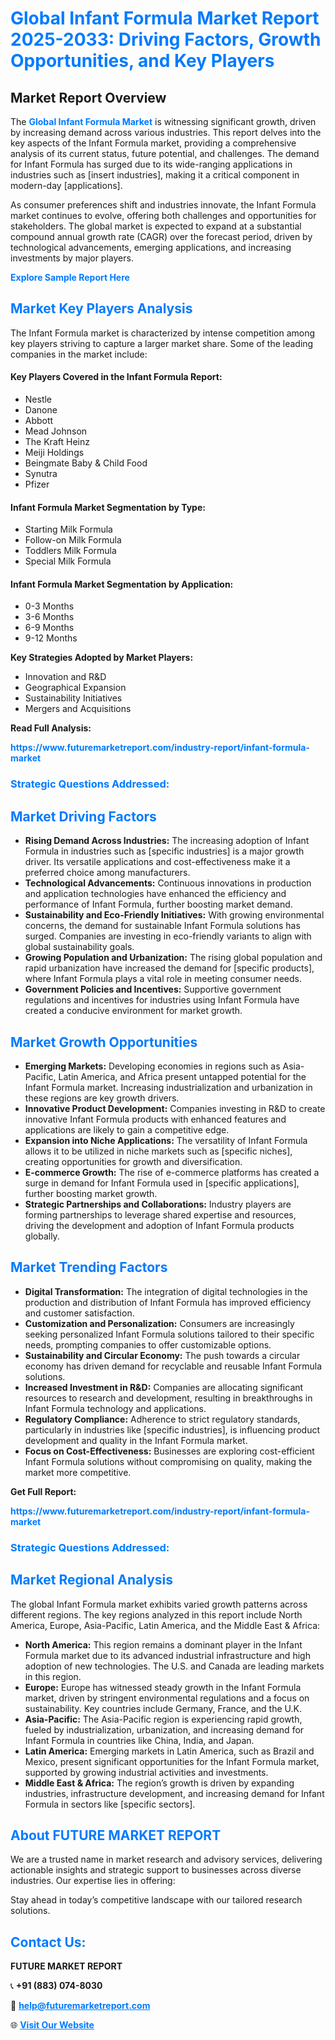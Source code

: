 <h1 style="color: #007BFF;">Global Infant Formula Market Report 2025-2033: Driving Factors, Growth Opportunities, and Key Players</h1>

<section id="overview">
<h2>Market Report Overview</h2>
<p>The <a href="https://www.futuremarketreport.com/industry-report/infant-formula-market" style="color: #007BFF; text-decoration: none;"><strong>Global Infant Formula Market</strong></a> is witnessing significant growth, driven by increasing demand across various industries. This report delves into the key aspects of the Infant Formula market, providing a comprehensive analysis of its current status, future potential, and challenges. The demand for Infant Formula has surged due to its wide-ranging applications in industries such as [insert industries], making it a critical component in modern-day [applications].</p>
<p>As consumer preferences shift and industries innovate, the Infant Formula market continues to evolve, offering both challenges and opportunities for stakeholders. The global market is expected to expand at a substantial compound annual growth rate (CAGR) over the forecast period, driven by technological advancements, emerging applications, and increasing investments by major players.</p>
</section>

<section id="overview">
<p><a href="https://www.futuremarketreport.com/request-sample/reportId=54400" style="color: #007BFF; text-decoration: none;"><strong>Explore Sample Report Here</strong></a></p>
</section>

<section id="key-players">
<h2 style="color: #007BFF;">Market Key Players Analysis</h2>
<p>The Infant Formula market is characterized by intense competition among key players striving to capture a larger market share. Some of the leading companies in the market include:</p>
<h4>Key Players Covered in the Infant Formula Report:</h4>
<ul><li>Nestle</li><li>Danone</li><li>Abbott</li><li>Mead Johnson</li><li>The Kraft Heinz</li><li>Meiji Holdings</li><li>Beingmate Baby &amp; Child Food</li><li>Synutra</li><li>Pfizer</li></ul>
<h4>Infant Formula Market Segmentation by Type:</h4>
<ul><li>Starting Milk Formula</li><li>Follow-on Milk Formula</li><li>Toddlers Milk Formula</li><li>Special Milk Formula</li></ul>

<h4>Infant Formula Market Segmentation by Application:</h4>
<ul><li>0-3 Months</li><li>3-6 Months</li><li>6-9 Months</li><li>9-12 Months</li></ul>
<p><strong>Key Strategies Adopted by Market Players:</strong></p>
<ul>
<li>Innovation and R&D</li>
<li>Geographical Expansion</li>
<li>Sustainability Initiatives</li>
<li>Mergers and Acquisitions</li>
</ul>
</section>

<section>
<p><strong>Read Full Analysis: </strong></p><a href="https://www.futuremarketreport.com/industry-report/infant-formula-market" style="color: #007BFF; text-decoration: none;"><strong>https://www.futuremarketreport.com/industry-report/infant-formula-market</strong></a>
<h3 style="color: #007BFF;">Strategic Questions Addressed:</h3>
</section>

<section id="driving-factors">
<h2 style="color: #007BFF;">Market Driving Factors</h2>
<ul>
<li><strong>Rising Demand Across Industries:</strong> The increasing adoption of Infant Formula in industries such as [specific industries] is a major growth driver. Its versatile applications and cost-effectiveness make it a preferred choice among manufacturers.</li>
<li><strong>Technological Advancements:</strong> Continuous innovations in production and application technologies have enhanced the efficiency and performance of Infant Formula, further boosting market demand.</li>
<li><strong>Sustainability and Eco-Friendly Initiatives:</strong> With growing environmental concerns, the demand for sustainable Infant Formula solutions has surged. Companies are investing in eco-friendly variants to align with global sustainability goals.</li>
<li><strong>Growing Population and Urbanization:</strong> The rising global population and rapid urbanization have increased the demand for [specific products], where Infant Formula plays a vital role in meeting consumer needs.</li>
<li><strong>Government Policies and Incentives:</strong> Supportive government regulations and incentives for industries using Infant Formula have created a conducive environment for market growth.</li>
</ul>
</section>

<section id="growth-opportunities">
<h2 style="color: #007BFF;">Market Growth Opportunities</h2>
<ul>
<li><strong>Emerging Markets:</strong> Developing economies in regions such as Asia-Pacific, Latin America, and Africa present untapped potential for the Infant Formula market. Increasing industrialization and urbanization in these regions are key growth drivers.</li>
<li><strong>Innovative Product Development:</strong> Companies investing in R&D to create innovative Infant Formula products with enhanced features and applications are likely to gain a competitive edge.</li>
<li><strong>Expansion into Niche Applications:</strong> The versatility of Infant Formula allows it to be utilized in niche markets such as [specific niches], creating opportunities for growth and diversification.</li>
<li><strong>E-commerce Growth:</strong> The rise of e-commerce platforms has created a surge in demand for Infant Formula used in [specific applications], further boosting market growth.</li>
<li><strong>Strategic Partnerships and Collaborations:</strong> Industry players are forming partnerships to leverage shared expertise and resources, driving the development and adoption of Infant Formula products globally.</li>
</ul>
</section>

<section id="trending-factors">
<h2 style="color: #007BFF;">Market Trending Factors</h2>
<ul>
<li><strong>Digital Transformation:</strong> The integration of digital technologies in the production and distribution of Infant Formula has improved efficiency and customer satisfaction.</li>
<li><strong>Customization and Personalization:</strong> Consumers are increasingly seeking personalized Infant Formula solutions tailored to their specific needs, prompting companies to offer customizable options.</li>
<li><strong>Sustainability and Circular Economy:</strong> The push towards a circular economy has driven demand for recyclable and reusable Infant Formula solutions.</li>
<li><strong>Increased Investment in R&D:</strong> Companies are allocating significant resources to research and development, resulting in breakthroughs in Infant Formula technology and applications.</li>
<li><strong>Regulatory Compliance:</strong> Adherence to strict regulatory standards, particularly in industries like [specific industries], is influencing product development and quality in the Infant Formula market.</li>
<li><strong>Focus on Cost-Effectiveness:</strong> Businesses are exploring cost-efficient Infant Formula solutions without compromising on quality, making the market more competitive.</li>
</ul>
</section>

<section>
<p><strong>Get Full Report: </strong></p><a href="https://www.futuremarketreport.com/industry-report/infant-formula-market" style="color: #007BFF; text-decoration: none;"><strong>https://www.futuremarketreport.com/industry-report/infant-formula-market</strong></a>
<h3 style="color: #007BFF;">Strategic Questions Addressed:</h3>
</section>


<section id="regional-analysis">
<h2 style="color: #007BFF;">Market Regional Analysis</h2>
<p>The global Infant Formula market exhibits varied growth patterns across different regions. The key regions analyzed in this report include North America, Europe, Asia-Pacific, Latin America, and the Middle East & Africa:</p>
<ul>
<li><strong>North America:</strong> This region remains a dominant player in the Infant Formula market due to its advanced industrial infrastructure and high adoption of new technologies. The U.S. and Canada are leading markets in this region.</li>
<li><strong>Europe:</strong> Europe has witnessed steady growth in the Infant Formula market, driven by stringent environmental regulations and a focus on sustainability. Key countries include Germany, France, and the U.K.</li>
<li><strong>Asia-Pacific:</strong> The Asia-Pacific region is experiencing rapid growth, fueled by industrialization, urbanization, and increasing demand for Infant Formula in countries like China, India, and Japan.</li>
<li><strong>Latin America:</strong> Emerging markets in Latin America, such as Brazil and Mexico, present significant opportunities for the Infant Formula market, supported by growing industrial activities and investments.</li>
<li><strong>Middle East & Africa:</strong> The region’s growth is driven by expanding industries, infrastructure development, and increasing demand for Infant Formula in sectors like [specific sectors].</li>
</ul>
</section>

<footer>
<h2 style="color: #007BFF;">About FUTURE MARKET REPORT</h2>
<p>We are a trusted name in market research and advisory services, delivering actionable insights and strategic support to businesses across diverse industries. Our expertise lies in offering:</p>

<p>Stay ahead in today’s competitive landscape with our tailored research solutions.</p>

<h2 style="color: #007BFF;">Contact Us:</h2>
<p><strong>FUTURE MARKET REPORT</strong></p>
<p>📞 <strong>+91 (883) 074-8030</strong></p>
<p>📧 <strong><a href="mailto:help@futuremarketreport.com" style="color: #007BFF;">help@futuremarketreport.com</a></strong></p>
<p>🌐 <strong><a href="https://www.futuremarketreport.com/" style="color: #007BFF;">Visit Our Website</a></strong></p>
</footer>